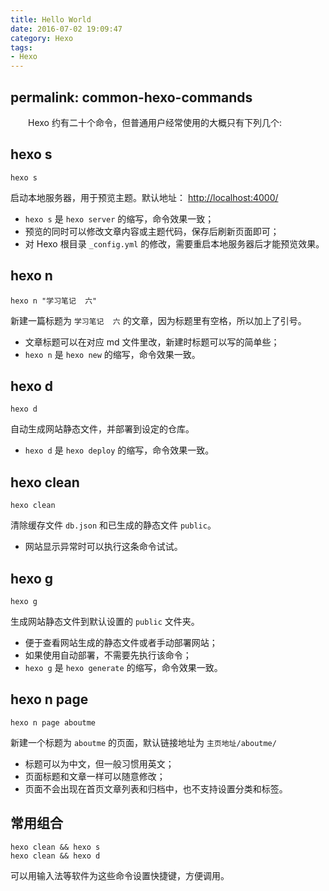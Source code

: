 ```yaml
---
title: Hello World
date: 2016-07-02 19:09:47
category: Hexo
tags:
- Hexo
---
```


permalink: common-hexo-commands
---

<style>
    .article-entry h2 {
        border-bottom: none;
    }
</style>

　　Hexo 约有二十个命令，但普通用户经常使用的大概只有下列几个:

<!-- more -->

## hexo s

```
hexo s
```

启动本地服务器，用于预览主题。默认地址： <http://localhost:4000/>
- `hexo s` 是 `hexo server` 的缩写，命令效果一致；
- 预览的同时可以修改文章内容或主题代码，保存后刷新页面即可；
- 对 Hexo 根目录 `_config.yml` 的修改，需要重启本地服务器后才能预览效果。

## hexo n

```
hexo n "学习笔记  六"
```

新建一篇标题为 `学习笔记  六` 的文章，因为标题里有空格，所以加上了引号。
- 文章标题可以在对应 md 文件里改，新建时标题可以写的简单些；
- `hexo n` 是 `hexo new` 的缩写，命令效果一致。

## hexo d

```
hexo d
```

自动生成网站静态文件，并部署到设定的仓库。
- `hexo d` 是 `hexo deploy` 的缩写，命令效果一致。

## hexo clean

```
hexo clean
```

清除缓存文件 `db.json` 和已生成的静态文件 `public`。
- 网站显示异常时可以执行这条命令试试。

## hexo g

```
hexo g
```

生成网站静态文件到默认设置的 `public` 文件夹。
- 便于查看网站生成的静态文件或者手动部署网站；
- 如果使用自动部署，不需要先执行该命令；
- `hexo g` 是 `hexo generate` 的缩写，命令效果一致。

## hexo n page

```
hexo n page aboutme
```

新建一个标题为 `aboutme` 的页面，默认链接地址为 `主页地址/aboutme/`

- 标题可以为中文，但一般习惯用英文；
- 页面标题和文章一样可以随意修改；
- 页面不会出现在首页文章列表和归档中，也不支持设置分类和标签。

## 常用组合
```
hexo clean && hexo s
hexo clean && hexo d
```
可以用输入法等软件为这些命令设置快捷键，方便调用。
